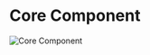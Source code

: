 # Core Component

![Core Component](http://www.plantuml.com/plantuml/proxy?cache=no&src=https://raw.githubusercontent.com/relativitydev/relativity.testing.framework/TESTENG-1465-create-sequence-diagram-for-corecomponent/docs/architecture/CoreComponent.iuml)